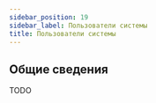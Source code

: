 ```yaml
---
sidebar_position: 19
sidebar_label: Пользователи системы
title: Пользователи системы
---
```


## Общие сведения

TODO
